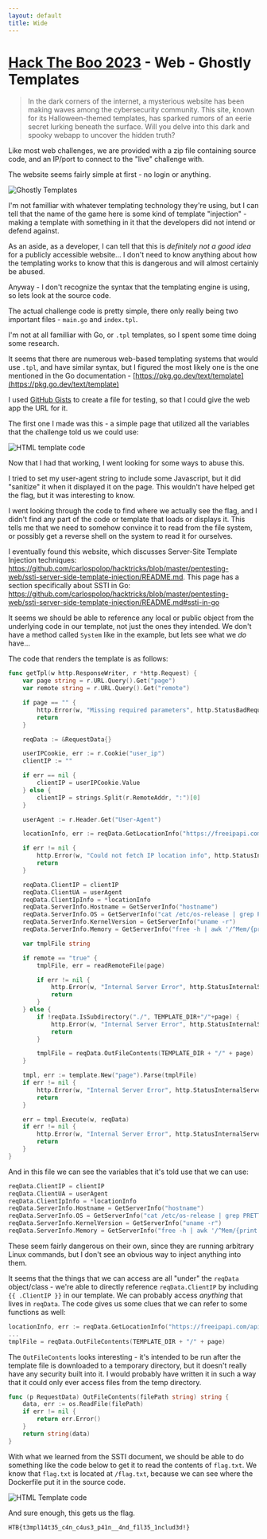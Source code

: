 ```yaml
---
layout: default
title: Wide
---
```


# [Hack The Boo 2023](index.md) - Web - Ghostly Templates

> In the dark corners of the internet, a mysterious website has been making waves among the cybersecurity community. This site, known for its Halloween-themed templates, has sparked rumors of an eerie secret lurking beneath the surface. Will you delve into this dark and spooky webapp to uncover the hidden truth?

Like most web challenges, we are provided with a zip file containing source code, and an IP/port to connect to the "live" challenge with.

The website seems fairly simple at first - no login or anything.

![Ghostly Templates](web-ghostlytemplates/01.png)

I'm not familliar with whatever templating technology they're using, but I can tell that the name of the game here is some kind of template "injection" - making a template with something in it that the developers did not intend or defend against.

As an aside, as a developer, I can tell that this is _definitely not a good idea_ for a publicly accessible website... I don't need to know anything about how the templating works to know that this is dangerous and will almost certainly be abused.

Anyway - I don't recognize the syntax that the templating engine is using, so lets look at the source code.

The actual challenge code is pretty simple, there only really being two important files - `main.go` and `index.tpl`.

I'm not at all familliar with Go, or `.tpl` templates, so I spent some time doing some research.

It seems that there are numerous web-based templating systems that would use `.tpl`, and have similar syntax, but I figured the most likely one is the one mentioned in the Go documentation - [https://pkg.go.dev/text/template](https://pkg.go.dev/text/template)

I used [GitHub Gists](https://gist.github.com) to create a file for testing, so that I could give the web app the URL for it. 

The first one I made was this - a simple page that utilized all the variables that the challenge told us we could use:

![HTML template code](web-ghostlytemplates/code-01.png)

Now that I had that working, I went looking for some ways to abuse this.

I tried to set my user-agent string to include some Javascript, but it did "sanitize" it when it displayed it on the page. This wouldn't have helped get the flag, but it was interesting to know.

I went looking through the code to find where we actually see the flag, and I didn't find any part of the code or template that loads or displays it. This tells me that we need to somehow convince it to read from the file system, or possibly get a reverse shell on the system to read it for ourselves.

I eventually found this website, which discusses Server-Site Template Injection techniques:
https://github.com/carlospolop/hacktricks/blob/master/pentesting-web/ssti-server-side-template-injection/README.md. This page has a section specifically about SSTI in Go: https://github.com/carlospolop/hacktricks/blob/master/pentesting-web/ssti-server-side-template-injection/README.md#ssti-in-go

It seems we should be able to reference any local or public object from the underlying code in our template, not just the ones they intended. We don't have a method called `System` like in the example, but lets see what we _do_ have...

The code that renders the template is as follows:

```go
func getTpl(w http.ResponseWriter, r *http.Request) {
	var page string = r.URL.Query().Get("page")
	var remote string = r.URL.Query().Get("remote")

	if page == "" {
		http.Error(w, "Missing required parameters", http.StatusBadRequest)
		return
	}

	reqData := &RequestData{}

	userIPCookie, err := r.Cookie("user_ip")
	clientIP := ""

	if err == nil {
		clientIP = userIPCookie.Value
	} else {
		clientIP = strings.Split(r.RemoteAddr, ":")[0]
	}

	userAgent := r.Header.Get("User-Agent")

	locationInfo, err := reqData.GetLocationInfo("https://freeipapi.com/api/json/" + clientIP)

	if err != nil {
		http.Error(w, "Could not fetch IP location info", http.StatusInternalServerError)
		return
	}

	reqData.ClientIP = clientIP
	reqData.ClientUA = userAgent
	reqData.ClientIpInfo = *locationInfo
	reqData.ServerInfo.Hostname = GetServerInfo("hostname")
	reqData.ServerInfo.OS = GetServerInfo("cat /etc/os-release | grep PRETTY_NAME | cut -d '\"' -f 2")
	reqData.ServerInfo.KernelVersion = GetServerInfo("uname -r")
	reqData.ServerInfo.Memory = GetServerInfo("free -h | awk '/^Mem/{print $2}'")

	var tmplFile string

	if remote == "true" {
		tmplFile, err = readRemoteFile(page)

		if err != nil {
			http.Error(w, "Internal Server Error", http.StatusInternalServerError)
			return
		}
	} else {
		if !reqData.IsSubdirectory("./", TEMPLATE_DIR+"/"+page) {
			http.Error(w, "Internal Server Error", http.StatusInternalServerError)
			return
		}

		tmplFile = reqData.OutFileContents(TEMPLATE_DIR + "/" + page)
	}

	tmpl, err := template.New("page").Parse(tmplFile)
	if err != nil {
		http.Error(w, "Internal Server Error", http.StatusInternalServerError)
		return
	}

	err = tmpl.Execute(w, reqData)
	if err != nil {
		http.Error(w, "Internal Server Error", http.StatusInternalServerError)
		return
	}
}
```

And in this file we can see the variables that it's told use that we can use:

```go
reqData.ClientIP = clientIP
reqData.ClientUA = userAgent
reqData.ClientIpInfo = *locationInfo
reqData.ServerInfo.Hostname = GetServerInfo("hostname")
reqData.ServerInfo.OS = GetServerInfo("cat /etc/os-release | grep PRETTY_NAME | cut -d '\"' -f 2")
reqData.ServerInfo.KernelVersion = GetServerInfo("uname -r")
reqData.ServerInfo.Memory = GetServerInfo("free -h | awk '/^Mem/{print $2}'")
```

These seem fairly dangerous on their own, since they are running arbitrary Linux commands, but I don't see an obvious way to inject anything into them.

It seems that the things that we can access are all "under" the `reqData` object/class - we're able to directly reference `reqData.ClientIP` by including `{{ .ClientIP }}` in our template. We can probably access _anything_ that lives in `reqData`. The code gives us some clues that we can refer to some functions as well:

```go
locationInfo, err := reqData.GetLocationInfo("https://freeipapi.com/api/json/" + clientIP)
...
tmplFile = reqData.OutFileContents(TEMPLATE_DIR + "/" + page)
```

The `OutFileContents` looks interesting - it's intended to be run after the template file is downloaded to a temporary directory, but it doesn't really have any security built into it. I would probably have written it in such a way that it could only ever access files from the temp directory.

```go
func (p RequestData) OutFileContents(filePath string) string {
	data, err := os.ReadFile(filePath)
	if err != nil {
		return err.Error()
	}
	return string(data)
}
```

With what we learned from the SSTI document, we should be able to do something like the code below to get it to read the contents of `flag.txt`. We know that `flag.txt` is located at `/flag.txt`, because we can see where the Dockerfile put it in the source code.

![HTML Template code](web-ghostlytemplates/code-02.png)

And sure enough, this gets us the flag.

```
HTB{t3mpl14t35_c4n_c4us3_p41n__4nd_f1l35_1nclud3d!}
```